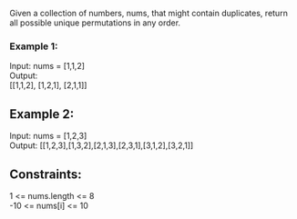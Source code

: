 Given a collection of numbers, nums, that might contain duplicates, return all possible unique permutations in any order.  

 
 
### Example 1:  

Input: nums = [1,1,2]  
Output:  
[[1,1,2],
 [1,2,1],
 [2,1,1]]
## Example 2:  

Input: nums = [1,2,3]  
Output: [[1,2,3],[1,3,2],[2,1,3],[2,3,1],[3,1,2],[3,2,1]]  
 

## Constraints:  

1 <= nums.length <= 8  
-10 <= nums[i] <= 10  

